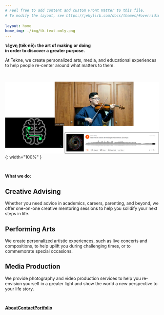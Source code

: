 ```yaml
---
# Feel free to add content and custom Front Matter to this file.
# To modify the layout, see https://jekyllrb.com/docs/themes/#overriding-theme-defaults

layout: home
home_img: ./img/tk-text-only.png
---
```


<p class="cta"><b>τέχνη (ték·​nē): the art of making or doing
<br>in order to discover a greater purpose.</b></p>

<p class="lead lead--center" markdown="1">At Tekne, we create personalized arts, media, and educational experiences
<br>to help people re-center around what matters to them.</p>

<br>

![image](/img/samples.png){: width="100%" }

<br>

<p class="cta"><b>What we do:</b></p>

<section class="grid grid--small home-highlights">
  <div>
    <h2><b>Creative Advising</b></h2>
    <p>Whether you need advice in academics, careers, parenting, and beyond, we offer one-on-one creative mentoring sessions to help you solidify your next steps in life.</p>
  </div>

  <div>
    <h2><b>Performing Arts</b></h2>
    <p>We create personalized artistic experiences, such as live concerts and compositions, to help uplift you during challenging times, or to commemorate special occasions.</p>
  </div>

  <div>
    <h2><b>Media Production</b></h2>
    <p>We provide photography and video production services to help you re-envision yourself in a greater light and show the world a new perspective to your life story.</p>
  </div>

</section>

<br>

<p class="cta"><a href="{% link about.markdown %}" class="button"><b>About</b></a><a href="{% link contact.md %}" class="button"><b>Contact</b></a><a href="{% link portfolio.md %}" class="button"><b>Portfolio</b></a></p>